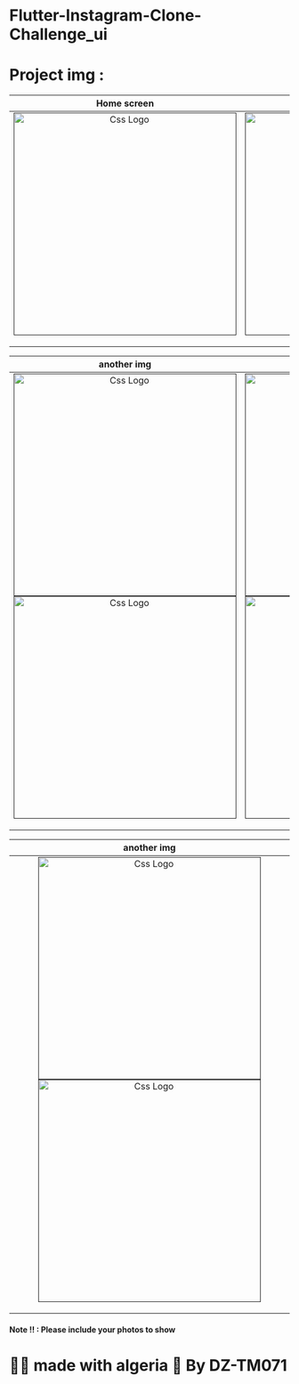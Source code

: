 # Flutter-Instagram-Clone-Challenge_ui

<h1>Project img :</h1>
<!--
<img src="https://user-images.githubusercontent.com/69757558/134501750-9856c1f5-8d31-45f3-99cd-7136b029cc0c.png" alt="Css Logo" with="200" height="400"/>
<img src="https://user-images.githubusercontent.com/69757558/134502014-a59ffb70-0c2f-44e6-943d-d7e88ed9d81b.png" alt="Css Logo" with="200" height="400"/>
<img src="https://user-images.githubusercontent.com/69757558/134502064-6bdb2d73-4705-4d25-818f-6db0becbe4ef.png" alt="Css Logo" with="200" height="400"/>
<img src="https://user-images.githubusercontent.com/69757558/134502070-9999d040-3bb6-455a-9502-c83c4539b94c.png" alt="Css Logo" with="200" height="400"/>
<img src="https://user-images.githubusercontent.com/69757558/134502084-130cf35e-e410-421e-adfb-17418a9b0671.png" alt="Css Logo" with="200" height="400"/>
<img src="https://user-images.githubusercontent.com/69757558/134502239-7a6bc2bd-c732-4ddf-bb34-2b390ba3bcc4.png" alt="Css Logo" with="200" height="400"/>
<img src="https://user-images.githubusercontent.com/69757558/134502243-29167678-321e-44e4-a7b7-03f929688582.png" alt="Css Logo" with="200" height="400"/>
<img src="https://user-images.githubusercontent.com/69757558/134502317-63b18169-aa8b-4a12-b1de-b5fd43f50946.png" alt="Css Logo" with="200" height="400"/> -->


<table>
<thead>
<tr>
<th align="center">Home screen</th>
<th align="center">Splash screen</th>

</tr>
</thead>
<tbody>
<tr>
  
<td align="center">
  <a target="_blank" rel="" href="">
        <img src="https://user-images.githubusercontent.com/69757558/134502014-a59ffb70-0c2f-44e6-943d-d7e88ed9d81b.png" alt="Css Logo" with="200" height="400"/>

  </a></td>
  
<td align="center">
  <a target="_blank" rel="" href="">
      <img src="https://user-images.githubusercontent.com/69757558/134501750-9856c1f5-8d31-45f3-99cd-7136b029cc0c.png" alt="Css Logo" with="200" height="400"/>

  </a></td>
  
 
  
  
</tr>
</tbody>
</table>

<table>
<thead>
<tr>
  <th align="center">another img</th>
  <th align="center">another img</th>

</tr>
</thead>
<tbody>
<tr>
  
  
  <td align="center">
  <a target="_blank" rel="" href="">
<img src="https://user-images.githubusercontent.com/69757558/134502084-130cf35e-e410-421e-adfb-17418a9b0671.png" alt="Css Logo" with="200" height="400"/>
<img src="https://user-images.githubusercontent.com/69757558/134502239-7a6bc2bd-c732-4ddf-bb34-2b390ba3bcc4.png" alt="Css Logo" with="200" height="400"/>

  </a></td>
  
   
  <td align="center">
  <a target="_blank" rel="" href="">
<img src="https://user-images.githubusercontent.com/69757558/134502243-29167678-321e-44e4-a7b7-03f929688582.png" alt="Css Logo" with="200" height="400"/>
<img src="https://user-images.githubusercontent.com/69757558/134502317-63b18169-aa8b-4a12-b1de-b5fd43f50946.png" alt="Css Logo" with="200" height="400"/> 

  </a></td>
  
  
  
</tr>
</tbody>
</table>


<table>
<thead>
<tr>
  <th align="center">another img</th>

</tr>
</thead>
<tbody>
<tr>
  
  <td align="center">
  <a target="_blank" rel="" href="">
  <img src="https://user-images.githubusercontent.com/69757558/134502064-6bdb2d73-4705-4d25-818f-6db0becbe4ef.png" alt="Css Logo" with="200" height="400"/>
  <img src="https://user-images.githubusercontent.com/69757558/134502070-9999d040-3bb6-455a-9502-c83c4539b94c.png" alt="Css Logo" with="200" height="400"/>

  </a></td>
  
</tr>
</tbody>
</table>


 
  
<h4> Note !! : Please include your photos to show </h4>
<h1> 🐱‍👤 made with algeria 🖤 By DZ-TM071 </h1>


